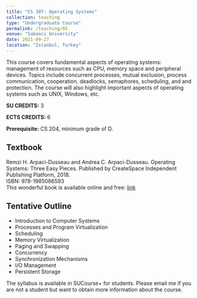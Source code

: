 ```yaml
---
title: "CS 307: Operating Systems"
collection: teaching
type: "Undergraduate Course"
permalink: /teaching/OS
venue: "Sabanci University"
date: 2021-09-27
location: "Istanbul, Turkey"
---
```


This course covers fundamental aspects of operating systems: management of resources such as CPU, memory space and peripheral devices. Topics include concurrent processes, mutual exclusion, process communication, cooperation, deadlocks, semaphores, scheduling, and and protection. The course will also highlight important aspects of operating systems such as UNIX, Windows, etc.

**SU CREDITS:** 3

**ECTS CREDITS:** 6

**Prerequisite:** CS 204, minimum grade of D.

Textbook
-----
Remzi H. Arpaci-Dusseau and Andrea C. Arpaci-Dusseau. Operating Systems: Three Easy Pieces. Published by CreateSpace Independent Publishing Platform, 2018.<br/> 
ISBN: 978-1985086593<br/> 
This wonderful book is available online and free: [link](https://pages.cs.wisc.edu/~remzi/OSTEP/)

Tentative Outline
-----
*	Introduction to Computer Systems
*	Processes and Program Virtualization
*	Scheduling
*	Memory Virtualization
*	Paging and Swapping
*	Concurrency
*	Synchronization Mechanisms
*	I/O Management
*	Persistent Storage

The syllabus is available in SUCourse+ for students. Please email me if you are not a student but want to obtain more information about the course.

